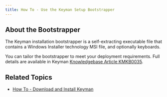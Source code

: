 ```yaml
---
title: How To - Use the Keyman Setup Bootstrapper
---
```


## About the Bootstrapper

The Keyman installation bootstrapper is a self-extracting executable
file that contains a Windows Installer technology MSI file, and
optionally keyboards.

You can tailor the bootstrapper to meet your deployment requirements. Full
details are available in Keyman [Knowledgebase Article
KMKB0035](https://help.keyman.com/knowledge-base/35).

## Related Topics

-   [How To - Download and Install Keyman](../start/download-and-install-keyman)
